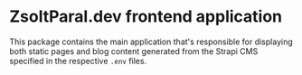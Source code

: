 # ZsoltParal.dev frontend application

This package contains the main application that's responsible for displaying both
static pages and blog content generated from the Strapi CMS specified in the
respective `.env` files.
